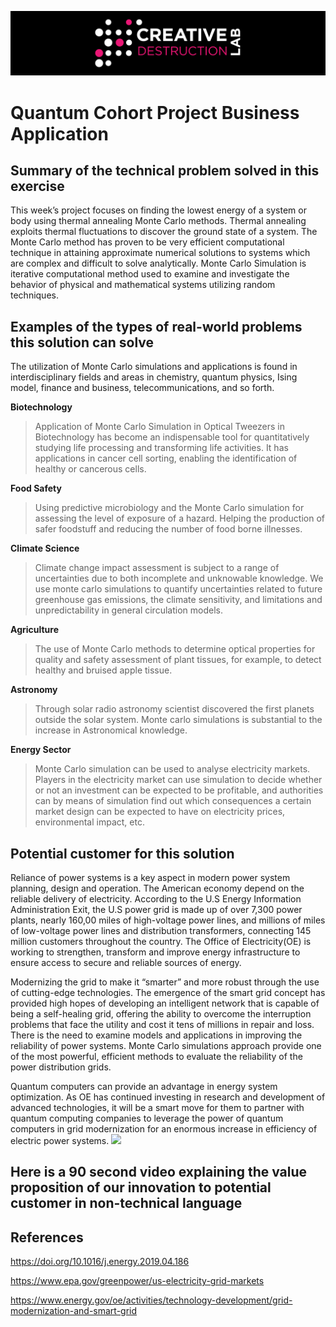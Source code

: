 ![CDL 2020 Cohort Project](../figures/CDL_logo.jpg)
# Quantum Cohort Project Business Application

## Summary of the technical problem solved in this exercise

This week’s project focuses on finding the lowest energy of a system or body using thermal annealing Monte Carlo methods. Thermal annealing exploits thermal fluctuations to discover the ground state of a system. The Monte Carlo method has proven to be very efficient computational technique in attaining approximate numerical solutions to systems which are complex and difficult to solve analytically. Monte Carlo Simulation is iterative computational method used to examine and investigate the behavior of physical and mathematical systems utilizing random techniques.


## Examples of the types of real-world problems this solution can solve

The utilization of Monte Carlo simulations and applications is found in interdisciplinary fields and areas in chemistry, quantum physics, Ising model, finance and business, telecommunications, and so forth.

**Biotechnology** 
>Application of Monte Carlo Simulation in Optical Tweezers in Biotechnology has become an indispensable tool for quantitatively studying life processing and transforming life activities. It has applications in cancer cell sorting, enabling the identification of healthy or cancerous cells.

**Food Safety** 
>Using predictive microbiology and the Monte Carlo simulation for assessing the level of exposure of a hazard. Helping the production of safer foodstuff and reducing the number of food borne illnesses.

**Climate Science** 
>Climate change impact assessment is subject to a range of uncertainties due to both incomplete and unknowable knowledge. We use monte carlo simulations to quantify uncertainties related to future greenhouse gas emissions, the climate sensitivity, and limitations and unpredictability in general circulation models.

**Agriculture** 
>The use of Monte Carlo methods to determine optical properties for quality and safety assessment of plant tissues, for example, to detect healthy and bruised apple tissue.

**Astronomy** 
>Through solar radio astronomy scientist discovered the first planets outside the solar system. Monte carlo simulations is substantial to the increase in Astronomical knowledge.  

**Energy Sector** 
>Monte Carlo simulation can be used to analyse electricity markets. Players in the electricity market can use simulation to decide whether or not an investment can be expected to be profitable, and authorities can by means of simulation find out which consequences a certain market design can be expected to have on electricity prices, environmental impact, etc. 

## Potential customer for this solution 
Reliance of power systems is a key aspect in modern power system planning, design and operation. The American economy depend on the reliable delivery of electricity. According to the U.S Energy Information Administration Exit, the U.S power grid is made up of over 7,300 power plants, nearly 160,00 miles of high-voltage power lines, and millions of miles of low-voltage power lines and distribution transformers, connecting 145 million customers throughout the country. 
The Office of Electricity(OE) is working to strengthen, transform and improve energy infrastructure to ensure access to secure and reliable  sources of energy.

Modernizing the grid to make it “smarter” and more robust through the use of cutting-edge technologies. The emergence of the smart grid concept has provided high hopes of developing an intelligent network that is capable of being a self-healing grid, offering the ability to overcome the interruption problems that face the utility and cost it tens of millions in repair and loss. There is the need to examine models and applications in improving the reliability of power systems.
Monte Carlo simulations approach provide one of the most powerful, efficient methods to evaluate the reliability of the power distribution grids.

Quantum computers can provide an advantage in energy system optimization. As OE has continued investing in research and development of advanced technologies, it will be a smart move for them to partner with quantum computing companies to leverage the power of quantum computers in grid modernization for an enormous increase in efficiency of electric power systems.
![](../downloads/energysystems.jpg) 




## Here is a 90 second video explaining the value proposition of our innovation to potential customer in non-technical language

## References
https://doi.org/10.1016/j.energy.2019.04.186

https://www.epa.gov/greenpower/us-electricity-grid-markets

https://www.energy.gov/oe/activities/technology-development/grid-modernization-and-smart-grid

